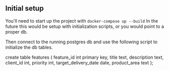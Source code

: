 

## Initial setup
You'll need to start up the project with `docker-compose up --build`
In the future this would be setup with initialization scripts, or you would point to a proper db.

Then connect to the running postgres db and use the following script to initialize the db tables.

create table features (
    feature_id int primary key,
    title text,
    description text,
    client_id int,
    priority int,
    target_delivery_date date,
    product_area text
);